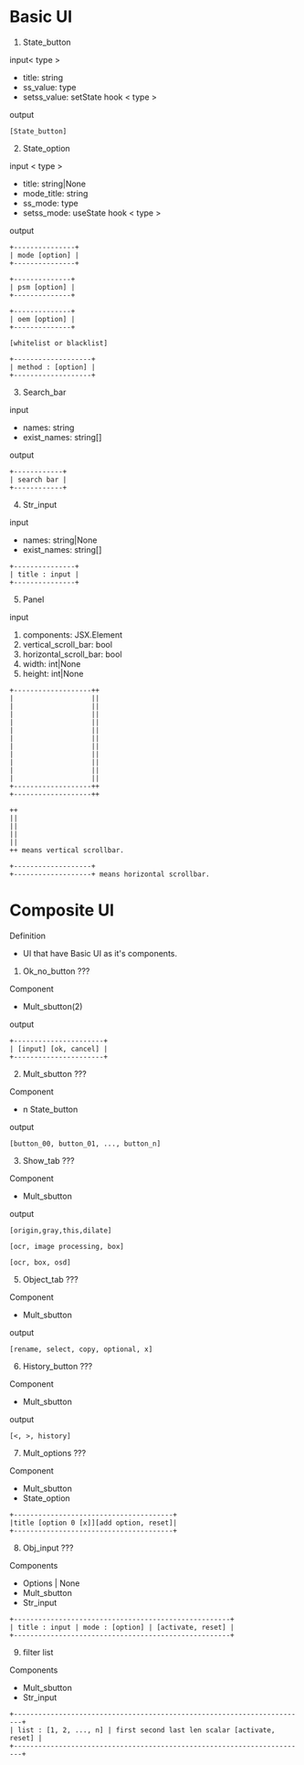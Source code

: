 # Basic UI

1.  State_button

input< type >
-	title: string
-	ss_value: type
-	setss_value: setState hook < type >

output

```
[State_button]
```

2.  State_option

input < type >
-	title: string|None
-	mode_title: string
-	ss_mode: type
-	setss_mode: useState hook < type >

output

```
+---------------+
| mode [option] |
+---------------+

+--------------+
| psm [option] |
+--------------+

+--------------+
| oem [option] |
+--------------+

[whitelist or blacklist]

+-------------------+
| method : [option] |
+-------------------+
```

3.	Search_bar

input
-	names: string
-   exist_names: string[]

output

```
+------------+
| search bar |
+------------+
```

4.	Str_input

input
-	names: string|None
-   exist_names: string[]

```
+---------------+
| title : input |
+---------------+
```

5.  Panel

input
1.  components: JSX.Element
2.  vertical_scroll_bar: bool
3.  horizontal_scroll_bar: bool
4.  width: int|None
5.  height: int|None

```
+-------------------++
|					||
|					||
|					||
|					||
|					||
|					||
|					||
|					||
|					||
|					||
|					||
+-------------------++
+-------------------++

++
||
||
||
||
++ means vertical scrollbar.

+-------------------+
+-------------------+ means horizontal scrollbar.
```

# Composite UI

Definition
-	UI that have Basic UI as it's components.

1.  Ok_no_button ???

Component
-   Mult_sbutton(2)

output

```
+----------------------+
| [input] [ok, cancel] |
+----------------------+
```

2.  Mult_sbutton ???

Component
-   n State_button

output 

```
[button_00, button_01, ..., button_n]
```

3.  Show_tab ???

Component
-   Mult_sbutton

output

```
[origin,gray,this,dilate]

[ocr, image processing, box]

[ocr, box, osd]
```

5.  Object_tab ???

Component
-   Mult_sbutton

output

```
[rename, select, copy, optional, x]
```

6.	History_button ???

Component
-   Mult_sbutton

output

```
[<, >, history]
```

7.	Mult_options ???

Component
-   Mult_sbutton
-	State_option

```
+---------------------------------------+
|title [option 0 [x]][add option, reset]|
+---------------------------------------+
```

8.	Obj_input ???

Components
-	Options | None
-	Mult_sbutton
-	Str_input

```
+-----------------------------------------------------+
| title : input | mode : [option] | [activate, reset] |
+-----------------------------------------------------+
```

9.	filter list

Components
-	Mult_sbutton
-	Str_input

```
+------------------------------------------------------------------------+
| list : [1, 2, ..., n] | first second last len scalar [activate, reset] |
+------------------------------------------------------------------------+
```
